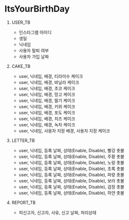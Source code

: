 # ItsYourBirthDay

1. USER_TB
    - 인스타그램 아이디 <!-- 로그인 시 인스타그램 OAuth를 사용하니 OAuth에서 반환 값으로 인스타그램 아이디를 확인 할 수 있는지 확인 해볼 것 / OAuth공부가 필요.. -->
    - 생일
    - 닉네임
    - 사용자 탈퇴 여부 
    - 사용자 가입 날짜

2. CAKE_TB
    - user, 닉네임, 배경, 티라미수 케이크
    - user, 닉네임, 배경, 바닐라 케이크
    - user, 닉네임, 배경, 초코 케이크
    - user, 닉네임, 배경, 망고 케이크
    - user, 닉네임, 배경, 딸기 케이크
    - user, 닉네임, 배경, 키위 케이크
    - user, 닉네임, 배경, 포도 케이크
    - user, 닉네임, 배경, 치즈 케이크
    - user, 닉네임, 배경, 녹차 케이크
    - user, 닉네임, 사용자 지정 배경, 사용자 지정 케이크

3. LETTER_TB
    - user, 닉네임, 등록 날짜, 상태(Enable, Disable), 빨강 촛불
    - user, 닉네임, 등록 날짜, 상태(Enable, Disable), 주황 촛불
    - user, 닉네임, 등록 날짜, 상태(Enable, Disable), 노랑 촛불
    - user, 닉네임, 등록 날짜, 상태(Enable, Disable), 초록 촛불
    - user, 닉네임, 등록 날짜, 상태(Enable, Disable), 파랑 촛불
    - user, 닉네임, 등록 날짜, 상태(Enable, Disable), 보라 촛불
    - user, 닉네임, 등록 날짜, 상태(Enable, Disable), 검정 촛불
    - user, 닉네임, 등록 날짜, 상태(Enable, Disable), 하얀 촛불

4. REPORT_TB
    - 피신고자, 신고자, 사유, 신고 날짜, 처리상태